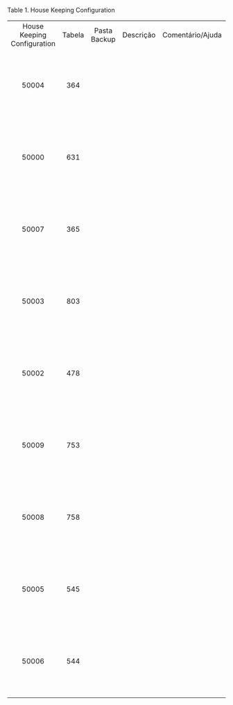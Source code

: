 <div id="d19522e1" class="table">

<div class="table-title">

Table 1. House Keeping
Configuration

</div>

<div class="table-contents">

|                             |        |              |           |                  |                          |                     |                 |                         |                                                        |                 |                    |                                                                                                   |
| :-------------------------: | :----: | :----------: | :-------: | :--------------: | :----------------------: | :-----------------: | :-------------: | :---------------------: | :----------------------------------------------------: | :-------------: | :----------------: | :-----------------------------------------------------------------------------------------------: |
| House Keeping Configuration | Tabela | Pasta Backup | Descrição | Comentário/Ajuda | Exportação XML de Backup | Salvar no Histórico | Último Excluído |     Última Execução     |                          Nome                          | Processar Agora |   Chave de Busca   |                                             Sql WHERE                                             |
|            50004            |  364   |              |           |                  |          false           |        false        |        0        | 2018-03-08 22:27:54.513 |    Delete T\_Replenish records preserving last week    |      false      |    T\_Replenish    | AD\_PInstance\_ID IN (SELECT AD\_PInstance\_ID FROM AD\_PInstance WHERE Created \< = SYSDATE - 7) |
|            50000            |  631   |              |           |                  |          false           |        false        |        0        | 2018-03-08 22:27:54.504 |      Delete T\_Aging records preserving last week      |      false      |      T\_Aging      | AD\_PInstance\_ID IN (SELECT AD\_PInstance\_ID FROM AD\_PInstance WHERE Created \< = SYSDATE - 7) |
|            50007            |  365   |              |           |                  |          false           |        false        |        0        | 2018-03-08 22:27:54.567 |     Delete T\_Spool records preserving last 2 days     |      false      |      T\_Spool      | AD\_PInstance\_ID IN (SELECT AD\_PInstance\_ID FROM AD\_PInstance WHERE Created \< = SYSDATE - 2) |
|            50003            |  803   |              |           |                  |          false           |        false        |        0        | 2018-03-08 22:27:54.521 |    Delete T\_InvoiceGL records preserving last week    |      false      |    T\_InvoiceGL    | AD\_PInstance\_ID IN (SELECT AD\_PInstance\_ID FROM AD\_PInstance WHERE Created \< = SYSDATE - 7) |
|            50002            |  478   |              |           |                  |          false           |        false        |        0        | 2018-03-08 22:27:54.515 | Delete T\_InventoryValue records preserving last week  |      false      | T\_InventoryValue  | AD\_PInstance\_ID IN (SELECT AD\_PInstance\_ID FROM AD\_PInstance WHERE Created \< = SYSDATE - 7) |
|            50009            |  753   |              |           |                  |          false           |        false        |        0        | 2018-03-08 22:27:54.532 |  Delete T\_TrialBalance records preserving last week   |      false      |  T\_TrialBalance   | AD\_PInstance\_ID IN (SELECT AD\_PInstance\_ID FROM AD\_PInstance WHERE Created \< = SYSDATE - 7) |
|            50008            |  758   |              |           |                  |          false           |        false        |        0        | 2018-03-08 22:27:54.497 |   Delete T\_Transaction records preserving last week   |      false      |   T\_Transaction   | AD\_PInstance\_ID IN (SELECT AD\_PInstance\_ID FROM AD\_PInstance WHERE Created \< = SYSDATE - 7) |
|            50005            |  545   |              |           |                  |          false           |        false        |        0        | 2018-03-08 22:27:54.545 | Delete T\_ReportStatement records preserving last week |      false      | T\_ReportStatement | AD\_PInstance\_ID IN (SELECT AD\_PInstance\_ID FROM AD\_PInstance WHERE Created \< = SYSDATE - 7) |
|            50006            |  544   |              |           |                  |          false           |        false        |        0        | 2018-03-08 22:27:54.533 |     Delete T\_Report records preserving last week      |      false      |     T\_Report      | AD\_PInstance\_ID IN (SELECT AD\_PInstance\_ID FROM AD\_PInstance WHERE Created \< = SYSDATE - 7) |

</div>

</div>

